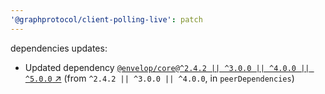 ```yaml
---
'@graphprotocol/client-polling-live': patch
---
```


dependencies updates:

- Updated dependency [`@envelop/core@^2.4.2 || ^3.0.0 || ^4.0.0 || ^5.0.0` ↗︎](https://www.npmjs.com/package/@envelop/core/v/2.4.2) (from `^2.4.2 || ^3.0.0 || ^4.0.0`, in `peerDependencies`)
